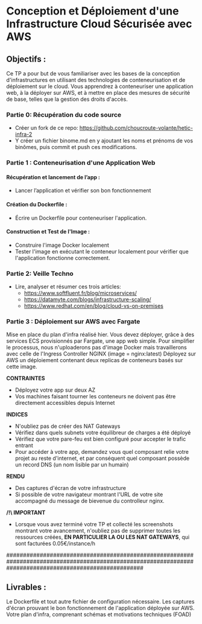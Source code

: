 # Conception et Déploiement d'une Infrastructure Cloud Sécurisée avec AWS

## Objectifs :
Ce TP a pour but de vous familiariser avec les bases de la conception d'infrastructures en utilisant des technologies de conteneurisation et de déploiement sur le cloud. Vous apprendrez à conteneuriser une application web, à la déployer sur AWS, et à mettre en place des mesures de sécurité de base, telles que la gestion des droits d'accès.


### Partie 0: Récupération du code source
- Créer un fork de ce repo: https://github.com/choucroute-volante/hetic-infra-2
- Y créer un fichier binome.md en y ajoutant les noms et prénoms de vos binômes, puis commit et push ces modifications.


### Partie 1 : Conteneurisation d'une Application Web

#### Récupération et lancement de l’app :
- Lancer l’application et vérifier son bon fonctionnement

#### Création du Dockerfile :
- Écrire un Dockerfile pour conteneuriser l'application.

#### Construction et Test de l'Image :
- Construire l'image Docker localement 
- Tester l'image en exécutant le conteneur localement pour vérifier que l'application fonctionne correctement.

### Partie 2: Veille Techno

- Lire, analyser et résumer ces trois articles:
    - https://www.softfluent.fr/blog/microservices/
    - https://datamyte.com/blogs/infrastructure-scaling/
    - https://www.redhat.com/en/blog/cloud-vs-on-premises

### Partie 3 : Déploiement sur AWS avec Fargate

Mise en place du plan d'infra réalisé hier.
Vous devez déployer, grâce à des services ECS provisionnés par Fargate, une app web simple. Pour simplifier le processus, nous n'uploaderons pas d'image Docker mais travaillerons avec celle de l'Ingress Controller NGINX (image = nginx:latest)
Déployez sur AWS un déploiement contenant deux replicas de conteneurs basés sur cette image.

**CONTRAINTES**
- Déployez votre app sur deux AZ
- Vos machines faisant tourner les conteneurs ne doivent pas être directement accessibles depuis Internet

**INDICES**
- N'oubliez pas de créer des NAT Gateways
- Vérifiez dans quels subnets votre équilibreur de charges a été déployé
- Vérifiez que votre pare-feu est bien configuré pour accepter le trafic entrant
- Pour accéder à votre app, demandez vous quel composant relie votre projet au reste d'internet, et par conséquent quel composant possède un record DNS (un nom lisible par un humain) 

**RENDU**
- Des captures d'écran de votre infrastructure
- Si possible de votre navigateur montrant l'URL de votre site accompagné du message de bievenue du controlleur nginx.

**/!\ IMPORTANT**
- Lorsque vous avez terminé votre TP et collecté les screenshots montrant votre avancement, n'oubliez pas de supprimer toutes les ressources créées, **EN PARTICULIER LA OU LES NAT GATEWAYS**, qui sont facturées 0.05€/instance/h

#########################################################################################################################################################

## Livrables :
Le Dockerfile et tout autre fichier de configuration nécessaire.
Les captures d'écran prouvant le bon fonctionnement de l'application déployée sur AWS.
Votre plan d'infra, comprenant schémas et motivations techniques (FOAD)
